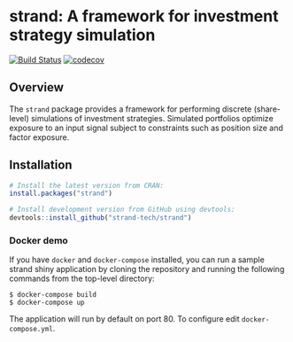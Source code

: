 # strand: A framework for investment strategy simulation

[![Build Status](https://travis-ci.org/strand-tech/strand.svg?branch=master)](https://travis-ci.org/strand-tech/strand)
[![codecov](https://codecov.io/gh/strand-tech/strand/branch/master/graph/badge.svg)](https://codecov.io/gh/strand-tech/strand)

## Overview

The `strand` package provides a framework for performing discrete (share-level) simulations of investment strategies. Simulated portfolios optimize exposure to an input signal subject to constraints such as position size and factor exposure.

## Installation

``` r
# Install the latest version from CRAN:
install.packages("strand")

# Install development version from GitHub using devtools:
devtools::install_github("strand-tech/strand")
```

### Docker demo

If you have `docker` and `docker-compose` installed, you can run a sample strand shiny application by cloning the repository and running the following commands from the top-level directory:

```
$ docker-compose build
$ docker-compose up
```

The application will run by default on port 80. To configure edit `docker-compose.yml`.


